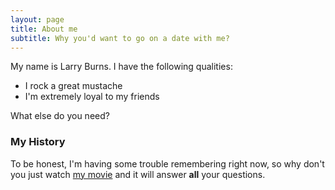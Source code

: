 ```yaml
---
layout: page
title: About me
subtitle: Why you'd want to go on a date with me?
---
```


My name is Larry Burns. I have the following qualities:

- I rock a great mustache
- I'm extremely loyal to my friends

What else do you need?

### My History

To be honest, I'm having some trouble remembering right now, so why don't you just watch [my movie](http://en.wikipedia.org/wiki/The_Princess_Bride_%28film%29) and it will answer **all** your questions.